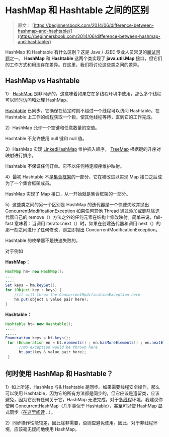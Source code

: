 # HashMap 和 Hashtable 之间的区别

> 原文： [https://beginnersbook.com/2014/06/difference-between-hashmap-and-hashtable/](https://beginnersbook.com/2014/06/difference-between-hashmap-and-hashtable/)

HashMap 和 Hashtable 有什么区别？这是 Java / J2EE 专业人员常见的[面试问题](https://beginnersbook.com/2013/05/java-interview-questions/ "100+ Core Java Interview Questions")之一。 **HashMap** 和 **Hashtable** 这两个类实现了 **java.util.Map** 接口，但它们的工作方式和用法存在差异。在这里，我们将讨论这些类之间的差异。

## HashMap vs Hashtable

1） [HashMap](https://beginnersbook.com/2013/12/hashmap-in-java-with-example/) 是非同步的。这意味着如果它在多线程环境中使用，那么多个线程可以同时访问和处理 HashMap。

[Hashtable](https://docs.oracle.com/javase/6/docs/api/java/util/Hashtable.html) 已同步。它确保在给定时刻不超过一个线程可以访问 Hashtable。在 Hashtable 上工作的线程获取一个锁，使其他线程等待，直到它的工作完成。

2）HashMap 允许一个空键和任意数量的空值。

Hashtable 不允许使用 null 键和 null 值。

3）HashMap 实现 [LinkedHashMap](https://beginnersbook.com/2013/12/linkedhashmap-in-java/ "LinkedHashMap in Java") 维护插入顺序， [TreeMap](https://beginnersbook.com/2013/12/treemap-in-java-with-example/ "TreeMap in Java with Example") 根据键的升序对映射进行排序。

Hashtable 不保证任何订单。它不以任何特定顺序维护映射。

4）最初 Hashtable 不是[集合框架](https://beginnersbook.com/java-collections-tutorials/ "Java Collections Framework Tutorials")的一部分，它在被改进以实现 Map 接口之后成为了一个集合框架成员。

HashMap 实现了 Map 接口，从一开始就是集合框架的一部分。

5）这些类之间的另一个区别是 HashMap 的迭代器是一个快速失败并抛出 [ConcurrentModificationException](https://docs.oracle.com/javase/6/docs/api/java/util/ConcurrentModificationException.html) 如果任何其他 Thread 通过添加或删除除迭代器自己的 remove（）方法之外的任何元素在结构上修改映射。简单来说，fail-fast 意味着：当调用 iterator.next（）时，如果在创建迭代器和调用 next（）的那一刻之间进行了任何修改，则立即抛出 ConcurrentModificationException。

Hashtable 的枚举器不是快速失败的。

对于例如

**HashMap：**

```java
HashMap hm= new HashMap();
....
....
Set keys = hm.keySet();
for (Object key : keys) {
    //it will throw the ConcurrentModificationException here
    hm.put(object & value pair here); 
}
```

**Hashtable：**

```java
Hashtable ht= new Hashtable();
....
.....
Enumeration keys = ht.keys();
 for (Enumeration en = ht.elements() ; en.hasMoreElements() ; en.nextElement()) {
      //No exception would be thrown here
      ht.put(key & value pair here); 
 }
```

## 何时使用 HashMap 和 Hashtable？

1）如上所述，HashMap 与&amp; Hashtable 是同步。如果需要线程安全操作，那么可以使用 Hashtable，因为它的所有方法都是同步的，但它应该是遗留类，应该避免，因为它没有任何关于它，HashMap 无法完成。对于[多线程](https://beginnersbook.com/2013/03/multithreading-in-java/ "Multithreading in java with examples")环境，我建议你使用 ConcurrentHashMap（几乎类似于 Hashtable），甚至可以使 HashMap 显式同步（[在这里阅读](https://beginnersbook.com/2013/12/how-to-synchronize-hashmap-in-java-with-example/ "How to synchronize HashMap in Java with example") ..）。

2）同步操作性能较差，因此除非需要，否则应避免使用。因此，对于非线程环境，应该毫无疑问地使用 HashMap。